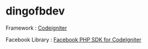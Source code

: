 # dingofbdev

Framework : [Codeigniter](https://www.codeigniter.com/)

Facebook Library : [Facebook PHP SDK for CodeIgniter](https://github.com/darkwhispering/facebook-sdk-codeigniter)